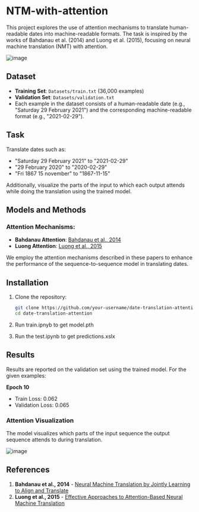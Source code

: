 # NTM-with-attention
This project explores the use of attention mechanisms to translate human-readable dates into machine-readable formats. The task is inspired by the works of Bahdanau et al. (2014) and Luong et al. (2015), focusing on neural machine translation (NMT) with attention.

![image](https://github.com/user-attachments/assets/3b29f524-1ca8-4eb6-b340-18eec0b5fc9b)

## Dataset

- **Training Set**: `Datasets/train.txt` (36,000 examples)
- **Validation Set**: `Datasets/validation.txt`
- Each example in the dataset consists of a human-readable date (e.g., "Saturday 29 February 2021") and the corresponding machine-readable format (e.g., "2021-02-29").

## Task

Translate dates such as:
- "Saturday 29 February 2021" to "2021-02-29"
- "29 February 2020" to "2020-02-29"
- "Fri 1867 15 november" to "1867-11-15"

Additionally, visualize the parts of the input to which each output attends while doing the translation using the trained model.

## Models and Methods

### Attention Mechanisms:
- **Bahdanau Attention**: [Bahdanau et al., 2014](https://arxiv.org/pdf/1409.0473.pdf)
- **Luong Attention**: [Luong et al., 2015](https://arxiv.org/pdf/1508.04025.pdf)

We employ the attention mechanisms described in these papers to enhance the performance of the sequence-to-sequence model in translating dates.

## Installation

1. Clone the repository:
    ```bash
    git clone https://github.com/your-username/date-translation-attention.git
    cd date-translation-attention
    ```
    
2. Run train.ipnyb to get model.pth

3. Run the test.ipynb to get predictions.xslx

## Results

Results are reported on the validation set using the trained model. For the given examples:

********************Epoch 10********************
- Train Loss: 0.062
- Validation Loss: 0.065


### Attention Visualization
The model visualizes which parts of the input sequence the output sequence attends to during translation.

![image](https://github.com/user-attachments/assets/47f46ef3-7eb7-460b-ab0c-a23cfa1c3409)


## References

1. **Bahdanau et al., 2014** - [Neural Machine Translation by Jointly Learning to Align and Translate](https://arxiv.org/pdf/1409.0473.pdf)
2. **Luong et al., 2015** - [Effective Approaches to Attention-Based Neural Machine Translation](https://arxiv.org/pdf/1508.04025.pdf)
